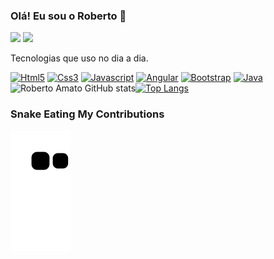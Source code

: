 ### Olá! Eu sou o Roberto 🤚


 <a href="https://wa.me/5511962060007"><img
            src="https://img.shields.io/badge/WhatsApp-25D366?style=for-the-badge&logo=whatsapp&logoColor=white"
            target="_blank"></a>
<a href = "mailto:robertoamatoz@gmail.com"><img src="https://img.shields.io/badge/Gmail-D14836?style=for-the-badge&logo=gmail&logoColor=white" target="_blank"></a>

Tecnologias que uso no dia a dia.

[![Html5](https://img.shields.io/badge/HTML5-E34F26?style=for-the-badge&logo=html5&logoColor=white)]()
[![Css3](	https://img.shields.io/badge/CSS3-1572B6?style=for-the-badge&logo=css3&logoColor=white)]()
[![Javascript](	https://img.shields.io/badge/JavaScript-F7DF1E?style=for-the-badge&logo=javascript&logoColor=black)]()
[![Angular](	https://img.shields.io/badge/Angular-DD0031?style=for-the-badge&logo=angular&logoColor=white)]()
[![Bootstrap](	https://img.shields.io/badge/Bootstrap-563D7C?style=for-the-badge&logo=bootstrap&logoColor=white)]()
[![Java](https://img.shields.io/badge/Java-ED8B00?style=flat&logo=openjdk&logoColor=white)]()
![Roberto Amato GitHub stats](https://github-readme-stats.vercel.app/api?username=robertoamato&show_icons=true&theme=radical)[![Top Langs](https://github-readme-stats.vercel.app/api/top-langs/?username=robertoamato&layout=compact)](https://github.com/robertoamato/github-readme-stats)

### Snake Eating My Contributions
![Snake animation](https://github.com/robertoamato/robertoamato/blob/output/github-contribution-grid-snake.svg)


